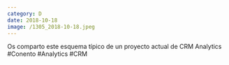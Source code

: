 ```yaml
--- 
category: D 
date: 2018-10-18 
image: /1305_2018-10-18.jpeg 
--- 
```


Os comparto este esquema típico de un proyecto actual de CRM Analytics #Conento #Analytics #CRM